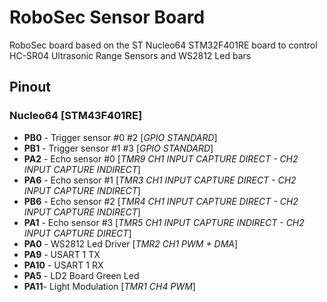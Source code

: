 # RoboSec Sensor Board

RoboSec board based on the ST Nucleo64 STM32F401RE board to control HC-SR04 Ultrasonic Range Sensors and WS2812 Led bars


## Pinout

### Nucleo64 [STM43F401RE]
* **PB0**  - Trigger sensor #0 #2 [*GPIO STANDARD*] 
* **PB1**  - Trigger sensor #1 #3 [*GPIO STANDARD*] 
* **PA2**  - Echo sensor #0       [*TMR9 CH1 INPUT CAPTURE DIRECT - CH2 INPUT CAPTURE INDIRECT*]
* **PA6**  - Echo sensor #1       [*TMR3 CH1 INPUT CAPTURE DIRECT - CH2 INPUT CAPTURE INDIRECT*]
* **PB6**  - Echo sensor #2       [*TMR4 CH1 INPUT CAPTURE DIRECT - CH2 INPUT CAPTURE INDIRECT*]
* **PA1**  - Echo sensor #3       [*TMR5 CH1 INPUT CAPTURE INDIRECT - CH2 INPUT CAPTURE DIRECT*]
* **PA0**  - WS2812 Led Driver    [*TMR2 CH1 PWM + DMA*]
* **PA9**  - USART 1 TX
* **PA10** - USART 1 RX
* **PA5**  - LD2 Board Green Led
* **PA11**- Light Modulation     [*TMR1 CH4 PWM*]
